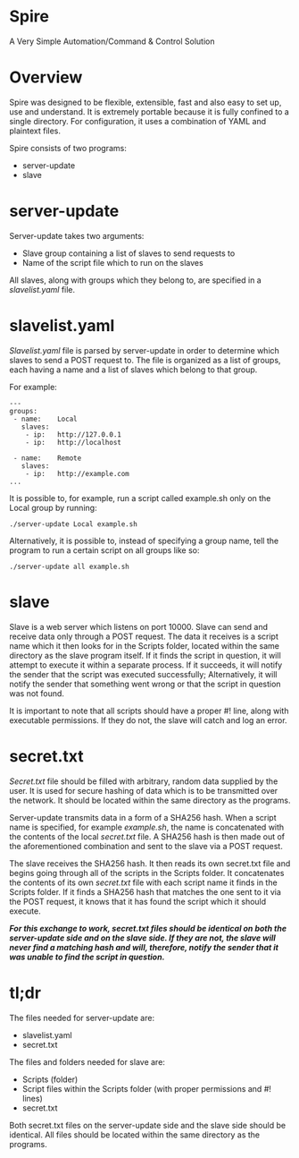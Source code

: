 # Spire
A Very Simple Automation/Command & Control Solution

# Overview
Spire was designed to be flexible, extensible, fast and also easy to set up, use and understand.
It is extremely portable because it is fully confined to a single directory.
For configuration, it uses a combination of YAML and plaintext files.

Spire consists of two programs: 
- server-update
- slave

# server-update
Server-update takes two arguments:

- Slave group containing a list of slaves to send requests to
- Name of the script file which to run on the slaves

All slaves, along with groups which they belong to, are specified in a <i>slavelist.yaml</i> file.

# slavelist.yaml
<i>Slavelist.yaml</i> file is parsed by server-update in order to determine which slaves to send a POST request to.
The file is organized as a list of groups, each having a name and a list of slaves which belong to that group.

For example:

```
---
groups:
 - name:	Local
   slaves:
    - ip:	http://127.0.0.1
    - ip:	http://localhost

 - name:	Remote
   slaves:
    - ip:	http://example.com
...
```

It is possible to, for example, run a script called example.sh only on the Local group by running:

```
./server-update Local example.sh
```

Alternatively, it is possible to, instead of specifying a group name, tell the program to run a certain script on all groups like so:

```
./server-update all example.sh
```

# slave
Slave is a web server which listens on port 10000.
Slave can send and receive data only through a POST request. The data it receives is a script name which it then looks for in the Scripts folder, located within the same directory as the slave program itself. If it finds the script in question, it will attempt to execute it within a separate process. If it succeeds, it will notify the sender that the script was executed successfully; Alternatively, it will notify the sender that something went wrong or that the script in question was not found.

It is important to note that all scripts should have a proper #! line, along with executable permissions. If they do not, the slave will catch and log an error.

# secret.txt
<i>Secret.txt</i> file should be filled with arbitrary, random data supplied by the user. It is used for secure hashing of data which is to be transmitted over the network. It should be located within the same directory as the programs.

Server-update transmits data in a form of a SHA256 hash. When a script name is specified, for example <i>example.sh</i>, the name is concatenated with the contents of the local <i>secret.txt</i> file.
A SHA256 hash is then made out of the aforementioned combination and sent to the slave via a POST request.

The slave receives the SHA256 hash. It then reads its own secret.txt file and begins going through all of the scripts in the Scripts folder. It concatenates the contents of its own <i>secret.txt</i> file with each script name it finds in the Scripts folder. If it finds a SHA256 hash that matches the one sent to it via the POST request, it knows that it has found the script which it should execute.

<b><i>For this exchange to work, secret.txt files should be identical on both the server-update side and on the slave side. If they are not, the slave will never find a matching hash and will, therefore, notify the sender that it was unable to find the script in question.</i></b>

# tl;dr

The files needed for server-update are:
- slavelist.yaml
- secret.txt

The files and folders needed for slave are:
- Scripts (folder)
- Script files within the Scripts folder (with proper permissions and #! lines)
- secret.txt

Both secret.txt files on the server-update side and the slave side should be identical.
All files should be located within the same directory as the programs.